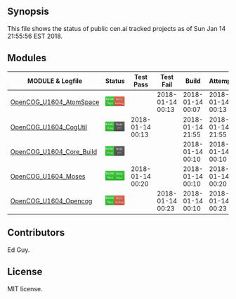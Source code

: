
## Synopsis

This file shows the status of public cen.ai tracked projects as of Sun Jan 14 21:55:56 EST 2018.

## Modules 

| MODULE & Logfile | Status | Test Pass | Test Fail| Build | Attempt|
| --- | --- | --- | --- | ---  | --- |
| [OpenCOG_U1604_AtomSpace](jobs/OpenCOG_U1604_AtomSpace.log) | ![Status](/images/TESTFAIL.svg) |  | 2018-01-14 00:13 | 2018-01-14 00:07  | 2018-01-14 00:13 |
| [OpenCOG_U1604_CogUtil](jobs/OpenCOG_U1604_CogUtil.log) | ![Status](/images/BUILDPASS.svg) | 2018-01-14 00:13 |  | 2018-01-14 21:55  | 2018-01-14 21:55 |
| [OpenCOG_U1604_Core_Build](jobs/OpenCOG_U1604_Core_Build.log) | ![Status](/images/BUILDPASS.svg) |  |  | 2018-01-14 00:10  | 2018-01-14 00:10 |
| [OpenCOG_U1604_Moses](jobs/OpenCOG_U1604_Moses.log) | ![Status](/images/TESTPASS.svg) | 2018-01-14 00:20 |  | 2018-01-14 00:10  | 2018-01-14 00:20 |
| [OpenCOG_U1604_Opencog](jobs/OpenCOG_U1604_Opencog.log) | ![Status](/images/TESTFAIL.svg) |  | 2018-01-14 00:23 | 2018-01-14 00:10  | 2018-01-14 00:23 |

## Contributors

Ed Guy.

## License

MIT license. 


